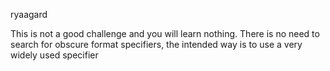 ryaagard

This is not a good challenge and you will learn nothing. There is no need to search for obscure format specifiers, the intended way is to use a very widely used specifier
